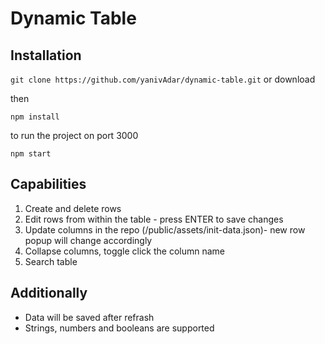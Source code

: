 # Dynamic Table

## Installation

```git clone https://github.com/yanivAdar/dynamic-table.git``` or download

then

```npm install```

to run the project on port 3000 

```npm start```

## Capabilities

1. Create and delete rows
2. Edit rows from within the table - press ENTER to save changes
3. Update columns in the repo (/public/assets/init-data.json)- new row popup will change accordingly
4. Collapse columns, toggle click the column name
5. Search table

## Additionally

- Data will be saved after refrash
- Strings, numbers and booleans are supported


